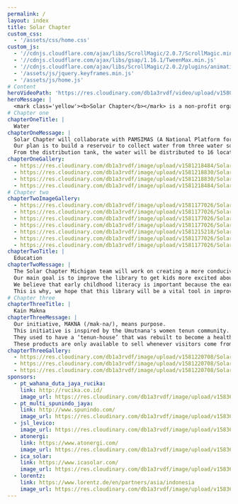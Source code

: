 ```yaml
---
permalink: /
layout: index
title: Solar Chapter
custom_css:
  - '/assets/css/home.css'
custom_js: 
  - '//cdnjs.cloudflare.com/ajax/libs/ScrollMagic/2.0.7/ScrollMagic.min.js'
  - '//cdnjs.cloudflare.com/ajax/libs/gsap/1.16.1/TweenMax.min.js'
  - '//cdnjs.cloudflare.com/ajax/libs/ScrollMagic/2.0.2/plugins/animation.gsap.js'
  - '/assets/js/jquery.keyframes.min.js'
  - '/assets/js/home.js'
# Content
heroVideoPath: 'https://res.cloudinary.com/db1a3rvdf/video/upload/v1580872118/Solar%20Chapter%20Website/landing_video_r6hcta.mp4'
heroMessage: |
  <mark class='yellow'><b>Solar Chapter</b></mark> is a non-profit organization formed by students from various universities. We are committed to <mark class='yellow'><b>helping and developing remote areas in Indonesia</b></mark> through sustainable methods.
# Chapter one
chapterOneTitle: |
  Water
chapterOneMessage: |
  Solar Chapter will collaborate with PAMSIMAS (A National Platform for Rural Water Supply and Sanitation) to provide easier access for clean water.
  Our plan is to build a reservoir to collect water from three water sources, which will then deliver the water to the distribution tank near the village by using solar pumps.
  From the distribution tank, the water will be distributed to 16 locations across the village.
chapterOneGallery:
  - https://res.cloudinary.com/db1a3rvdf/image/upload/v1581218484/Solar%20Chapter%20Website/chapter_one_water/RK_06730_ncuzmu.jpg
  - https://res.cloudinary.com/db1a3rvdf/image/upload/v1581218830/Solar%20Chapter%20Website/chapter_one_water/RK_06078_hiwlz5.jpg
  - https://res.cloudinary.com/db1a3rvdf/image/upload/v1581218830/Solar%20Chapter%20Website/chapter_one_water/RK_06058_rdgu9x.jpg
  - https://res.cloudinary.com/db1a3rvdf/image/upload/v1581218484/Solar%20Chapter%20Website/chapter_one_water/DSC04948_d34t6z.jpg
# Chapter two
chapterTwoImageGallery:
  - https://res.cloudinary.com/db1a3rvdf/image/upload/v1581177026/Solar%20Chapter%20Website/chapter_two_education/DSC01532_lk4sfp.jpg
  - https://res.cloudinary.com/db1a3rvdf/image/upload/v1581177026/Solar%20Chapter%20Website/chapter_two_education/DSC01537_mgrkam.jpg
  - https://res.cloudinary.com/db1a3rvdf/image/upload/v1581177026/Solar%20Chapter%20Website/chapter_two_education/DSC01526_raljih.jpg
  - https://res.cloudinary.com/db1a3rvdf/image/upload/v1581177026/Solar%20Chapter%20Website/chapter_two_education/DSC01559_p29etq.jpg
  - https://res.cloudinary.com/db1a3rvdf/image/upload/v1581215218/Solar%20Chapter%20Website/chapter_two_education/DSC01647_yn7ssj.jpg
  - https://res.cloudinary.com/db1a3rvdf/image/upload/v1581177026/Solar%20Chapter%20Website/chapter_two_education/DSC01625_oiiqza.jpg
  - https://res.cloudinary.com/db1a3rvdf/image/upload/v1581177026/Solar%20Chapter%20Website/chapter_two_education/DSC01612_s3blwk.jpg
chapterTwoTitle: |
  Education
chapterTwoMessage: |
  The Solar Chapter Michigan team will work on creating a more conducive learning environment for the children of Desa Umutnana and Desa As Manulea in SDN As Manulea.
  Our main goal is to improve the library to get kids more excited about being in school and also giving them access to learning materials out of class.
  We believe that early childhood literacy is important because the earlier a person has access to information, the more efficient that access will be.
  This is why, we hope that this library will be a vital tool in improving the literacy skills of the future generation.
# Chapter three
chapterThreeTitle: |
  Kain Makna
chapterThreeMessage: |
  Our initiative, MAKNA (/mak·na/), means purpose.
  This initiative is inspired by the Umutnana's women tenun community. Consisting of 20 village women, their work is to weave and produce tenun products.
  They used to have a ‘tenun-house’ that was rebuilt to become a health clinic (Puskesmas) due to not able to sell their products to a market or a distributor.
  These products are only available to sell whenever visitors come from the neighboring city of Kupang or given as gifts to government officials.
chapterThreeGallery: 
  - https://res.cloudinary.com/db1a3rvdf/image/upload/v1581220708/Solar%20Chapter%20Website/chapter_three_kain_makna/RK_05564_harw4a.jpg
  - https://res.cloudinary.com/db1a3rvdf/image/upload/v1581220708/Solar%20Chapter%20Website/chapter_three_kain_makna/RK_05582_xwsoei.jpg
  - https://res.cloudinary.com/db1a3rvdf/image/upload/v1581220708/Solar%20Chapter%20Website/chapter_three_kain_makna/RK_05616_b3qzjc.jpg
sponsors:
  - pt_wahana_duta_jaya_rucika:
    link: http://rucika.co.id/
    image_url: https://res.cloudinary.com/db1a3rvdf/image/upload/v1583622486/Solar%20Chapter%20Website/sponsors/wahana_duta_jaya_rucika_ocskdp.png
  - pt_multi_spunindo_jaya:
    link: http://www.spunindo.com/
    image_url: https://res.cloudinary.com/db1a3rvdf/image/upload/v1583622486/Solar%20Chapter%20Website/sponsors/spunindo_koisat.png
  - jsl_levico:
    image_url: https://res.cloudinary.com/db1a3rvdf/image/upload/v1583622976/Solar%20Chapter%20Website/sponsors/levico_e9qgbv.png
  - atonergi:
    link: https://www.atonergi.com/
    image_url: https://res.cloudinary.com/db1a3rvdf/image/upload/v1583622486/Solar%20Chapter%20Website/sponsors/atonergi_ed08aj.png
  - ica_solar:
    link: https://www.icasolar.com/
    image_url: https://res.cloudinary.com/db1a3rvdf/image/upload/v1583622486/Solar%20Chapter%20Website/sponsors/icasolar_uco6bo.png
  - lorentz:
    link: https://www.lorentz.de/en/partners/asia/indonesia
    image_url: https://res.cloudinary.com/db1a3rvdf/image/upload/v1583622486/Solar%20Chapter%20Website/sponsors/lorentz_bpbndl.png
---
```

